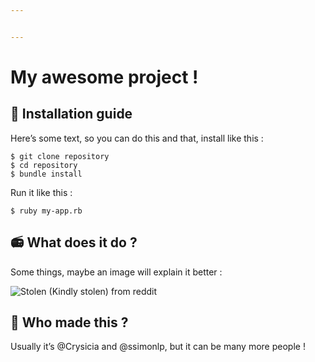 ```yaml
---


---
```


<h1 id="my-awesome-project-">My awesome project !</h1>
<h2 id="wrench-installation-guide">🔧 Installation guide</h2>
<p>Here’s some text, so you can do this and that, install like this :</p>
<pre><code>$ git clone repository
$ cd repository
$ bundle install
</code></pre>
<p>Run it like this :</p>
<pre><code>$ ruby my-app.rb
</code></pre>
<h2 id="radio-what-does-it-do-">📻 What does it do ?</h2>
<p>Some things, maybe an image will explain it better :</p>
<p><img src="https://i.imgur.com/QS7vIk3.jpg" alt="Stolen (Kindly stolen) from reddit"></p>
<h2 id="octopus-who-made-this-">🐙 Who made this ?</h2>
<p>Usually it’s @Crysicia and @ssimonlp, but it can be many more people !</p>

